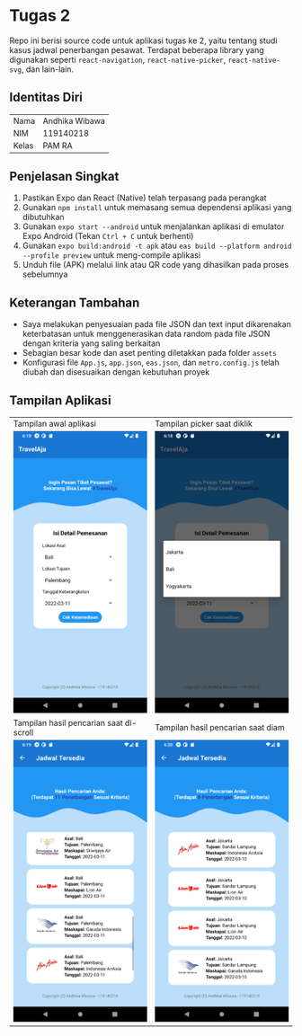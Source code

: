 # Tugas 2
Repo ini berisi source code untuk aplikasi tugas ke 2, yaitu tentang studi kasus jadwal penerbangan pesawat.
Terdapat beberapa library yang digunakan seperti `react-navigation`, `react-native-picker`, `react-native-svg`, dan lain-lain.

## Identitas Diri
|||
|-|-|
|Nama|Andhika Wibawa|
|NIM|119140218|
|Kelas|PAM RA|

## Penjelasan Singkat
1. Pastikan Expo dan React (Native) telah terpasang pada perangkat
2. Gunakan `npm install` untuk memasang semua dependensi aplikasi yang dibutuhkan
2. Gunakan `expo start --android` untuk menjalankan aplikasi di emulator Expo Android (Tekan `Ctrl + C` untuk berhenti)
3. Gunakan `expo build:android -t apk` atau `eas build --platform android --profile preview` untuk meng-compile aplikasi
4. Unduh file (APK) melalui link atau QR code yang dihasilkan pada proses sebelumnya

## Keterangan Tambahan
- Saya melakukan penyesuaian pada file JSON dan text input dikarenakan keterbatasan untuk menggenerasikan data random pada file JSON dengan kriteria yang saling berkaitan
- Sebagian besar kode dan aset penting diletakkan pada folder `assets`
- Konfigurasi file `App.js`, `app.json`, `eas.json`, dan `metro.config.js` telah diubah dan disesuaikan dengan kebutuhan proyek

## Tampilan Aplikasi
<table>
    <tr>
        <td>Tampilan awal aplikasi</td>
        <td>Tampilan picker saat diklik</td>
    </tr>
    <tr>
        <td><img src="docs/Screenshot_1.png" width=300></td>
        <td><img src="docs/Screenshot_2.png" width=300></td>
    </tr>
    <tr>
        <td>Tampilan hasil pencarian saat di-scroll</td>
        <td>Tampilan hasil pencarian saat diam</td>
    </tr>
    <tr>
        <td><img src="docs/Screenshot_3.png" width=300></td>
        <td><img src="docs/Screenshot_4.png" width=300></td>
    </tr>
</table>

